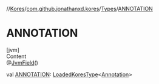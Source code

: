 //[Kores](../../index.md)/[com.github.jonathanxd.kores](../index.md)/[Types](index.md)/[ANNOTATION](-a-n-n-o-t-a-t-i-o-n.md)



# ANNOTATION  
[jvm]  
Content  
@[JvmField](https://kotlinlang.org/api/latest/jvm/stdlib/kotlin.jvm/-jvm-field/index.html)()  
  
val [ANNOTATION](-a-n-n-o-t-a-t-i-o-n.md): [LoadedKoresType](../../com.github.jonathanxd.kores.type/-loaded-kores-type/index.md)<[Annotation](https://kotlinlang.org/api/latest/jvm/stdlib/kotlin/-annotation/index.html)>  



